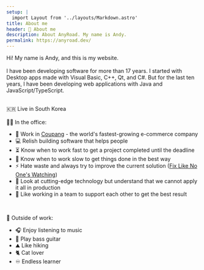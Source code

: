```yaml
---
setup: |
  import Layout from '../layouts/Markdown.astro'
title: About me
header: 🤝 About me
description: About AnyRoad. My name is Andy.
permalink: https://anyroad.dev/
---
```


Hi! My name is Andy, and this is my website.
<br/>
<br/>
I have been developing software for more than 17 years. I started with Desktop apps made with Visual Basic, C++, Qt, and C#. But for the last ten years, I have been developing web applications with Java and JavaScript/TypeScript.
<br/>
<br/>

🇰🇷 Live in South Korea
<br/>
<br/>
👨‍💻 In the office:

- 🚀 Work in [Coupang](https://www.coupang.jobs/en/why-coupang/) - the world's fastest-growing e-commerce company
- 💻 Relish building software that helps people
- ⏳ Know when to work fast to get a project completed until the deadline
- 💪 Know when to work slow to get things done in the best way
- ⚡ Hate waste and always try to improve the current solution ([Fix Like No One's Watching](https://overreacted.io/fix-like-no-ones-watching/))
- 👀 Look at cutting-edge technology but understand that we cannot apply it all in production
- 💭 Like working in a team to support each other to get the best result

<br/>

🎉 Outside of work:

- 🎧 Enjoy listening to music
- 🎸 Play bass guitar
- ⛰ Like hiking
- 🐈 Cat lover
- ♾ Endless learner
